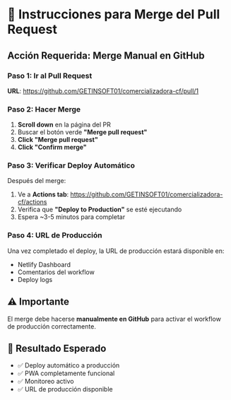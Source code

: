 # 🚀 Instrucciones para Merge del Pull Request

## Acción Requerida: Merge Manual en GitHub

### Paso 1: Ir al Pull Request
**URL**: https://github.com/GETINSOFT01/comercializadora-cf/pull/1

### Paso 2: Hacer Merge
1. **Scroll down** en la página del PR
2. Buscar el botón verde **"Merge pull request"**
3. **Click "Merge pull request"**
4. **Click "Confirm merge"**

### Paso 3: Verificar Deploy Automático
Después del merge:
1. Ve a **Actions tab**: https://github.com/GETINSOFT01/comercializadora-cf/actions
2. Verifica que **"Deploy to Production"** se esté ejecutando
3. Espera ~3-5 minutos para completar

### Paso 4: URL de Producción
Una vez completado el deploy, la URL de producción estará disponible en:
- Netlify Dashboard
- Comentarios del workflow
- Deploy logs

## ⚠️ Importante
El merge debe hacerse **manualmente en GitHub** para activar el workflow de producción correctamente.

## 🎯 Resultado Esperado
- ✅ Deploy automático a producción
- ✅ PWA completamente funcional
- ✅ Monitoreo activo
- ✅ URL de producción disponible
